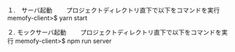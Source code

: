１.　サーバ起動
　　プロジェクトディレクトリ直下で以下をコマンドを実行
    memofy-client>$ yarn start

２. モックサーバ起動
　　プロジェクトディレクトリ直下で以下をコマンドを実行
    memofy-client>$ npm run server


